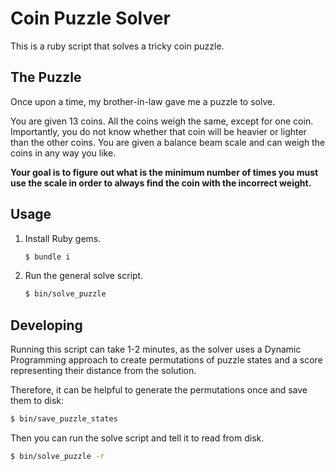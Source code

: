 Coin Puzzle Solver
=

This is a ruby script that solves a tricky coin puzzle.

## The Puzzle

Once upon a time, my brother-in-law gave me a puzzle to solve.

You are given 13 coins. All the coins weigh the same, except for one coin.
Importantly, you do not know whether that coin will be heavier or lighter than
the other coins. You are given a balance beam scale and can weigh the coins in
any way you like.

**Your goal is to figure out what is the minimum number of times you must use the
scale in order to always find the coin with the incorrect weight.**

## Usage

1. Install Ruby gems.

    ```bash
    $ bundle i
    ```

2. Run the general solve script.

    ```bash
    $ bin/solve_puzzle
    ```

## Developing

Running this script can take 1-2 minutes, as the solver uses a Dynamic
Programming approach to create permutations of puzzle states and a
score representing their distance from the solution.

Therefore, it can be helpful to generate the permutations once and save them to
disk:

```bash
$ bin/save_puzzle_states
```

Then you can run the solve script and tell it to read from disk.

```bash
$ bin/solve_puzzle -r
```
